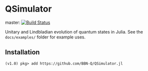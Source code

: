 # QSimulator
master: [![Build Status](https://travis-ci.org/BBN-Q/QSimulator.jl.svg?branch=master)](https://travis-ci.org/BBN-Q/QSimulator.jl)

Unitary and Lindbladian evolution of quantum states in Julia.  See the `docs/examples/` folder for example uses.

## Installation

```
(v1.0) pkg> add https://github.com/BBN-Q/QSimulator.jl
```
